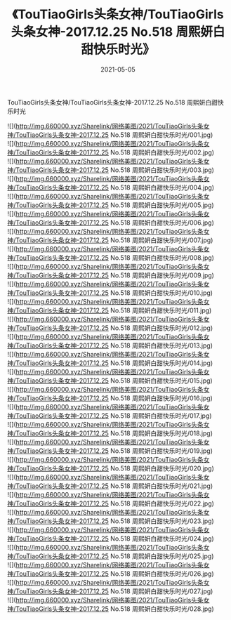 ﻿---
layout: post
title:  《TouTiaoGirls头条女神/TouTiaoGirls头条女神-2017.12.25 No.518 周熙妍白甜快乐时光》
date:   2021-05-05
img: http://img.660000.xyz/Sharelink/网络美图/2021/TouTiaoGirls头条女神/TouTiaoGirls头条女神-2017.12.25 No.518 周熙妍白甜快乐时光/000.jpg
categories: [美女, 清纯, 唯美]
---

TouTiaoGirls头条女神/TouTiaoGirls头条女神-2017.12.25 No.518 周熙妍白甜快乐时光

 ![](http://img.660000.xyz/Sharelink/网络美图/2021/TouTiaoGirls头条女神/TouTiaoGirls头条女神-2017.12.25 No.518 周熙妍白甜快乐时光/001.jpg) <br>![](http://img.660000.xyz/Sharelink/网络美图/2021/TouTiaoGirls头条女神/TouTiaoGirls头条女神-2017.12.25 No.518 周熙妍白甜快乐时光/002.jpg) <br>![](http://img.660000.xyz/Sharelink/网络美图/2021/TouTiaoGirls头条女神/TouTiaoGirls头条女神-2017.12.25 No.518 周熙妍白甜快乐时光/003.jpg) <br>![](http://img.660000.xyz/Sharelink/网络美图/2021/TouTiaoGirls头条女神/TouTiaoGirls头条女神-2017.12.25 No.518 周熙妍白甜快乐时光/004.jpg) <br>![](http://img.660000.xyz/Sharelink/网络美图/2021/TouTiaoGirls头条女神/TouTiaoGirls头条女神-2017.12.25 No.518 周熙妍白甜快乐时光/005.jpg) <br>![](http://img.660000.xyz/Sharelink/网络美图/2021/TouTiaoGirls头条女神/TouTiaoGirls头条女神-2017.12.25 No.518 周熙妍白甜快乐时光/006.jpg) <br>![](http://img.660000.xyz/Sharelink/网络美图/2021/TouTiaoGirls头条女神/TouTiaoGirls头条女神-2017.12.25 No.518 周熙妍白甜快乐时光/007.jpg) <br>![](http://img.660000.xyz/Sharelink/网络美图/2021/TouTiaoGirls头条女神/TouTiaoGirls头条女神-2017.12.25 No.518 周熙妍白甜快乐时光/008.jpg) <br>![](http://img.660000.xyz/Sharelink/网络美图/2021/TouTiaoGirls头条女神/TouTiaoGirls头条女神-2017.12.25 No.518 周熙妍白甜快乐时光/009.jpg) <br>![](http://img.660000.xyz/Sharelink/网络美图/2021/TouTiaoGirls头条女神/TouTiaoGirls头条女神-2017.12.25 No.518 周熙妍白甜快乐时光/010.jpg) <br>![](http://img.660000.xyz/Sharelink/网络美图/2021/TouTiaoGirls头条女神/TouTiaoGirls头条女神-2017.12.25 No.518 周熙妍白甜快乐时光/011.jpg) <br>![](http://img.660000.xyz/Sharelink/网络美图/2021/TouTiaoGirls头条女神/TouTiaoGirls头条女神-2017.12.25 No.518 周熙妍白甜快乐时光/012.jpg) <br>![](http://img.660000.xyz/Sharelink/网络美图/2021/TouTiaoGirls头条女神/TouTiaoGirls头条女神-2017.12.25 No.518 周熙妍白甜快乐时光/013.jpg) <br>![](http://img.660000.xyz/Sharelink/网络美图/2021/TouTiaoGirls头条女神/TouTiaoGirls头条女神-2017.12.25 No.518 周熙妍白甜快乐时光/014.jpg) <br>![](http://img.660000.xyz/Sharelink/网络美图/2021/TouTiaoGirls头条女神/TouTiaoGirls头条女神-2017.12.25 No.518 周熙妍白甜快乐时光/015.jpg) <br>![](http://img.660000.xyz/Sharelink/网络美图/2021/TouTiaoGirls头条女神/TouTiaoGirls头条女神-2017.12.25 No.518 周熙妍白甜快乐时光/016.jpg) <br>![](http://img.660000.xyz/Sharelink/网络美图/2021/TouTiaoGirls头条女神/TouTiaoGirls头条女神-2017.12.25 No.518 周熙妍白甜快乐时光/017.jpg) <br>![](http://img.660000.xyz/Sharelink/网络美图/2021/TouTiaoGirls头条女神/TouTiaoGirls头条女神-2017.12.25 No.518 周熙妍白甜快乐时光/018.jpg) <br>![](http://img.660000.xyz/Sharelink/网络美图/2021/TouTiaoGirls头条女神/TouTiaoGirls头条女神-2017.12.25 No.518 周熙妍白甜快乐时光/019.jpg) <br>![](http://img.660000.xyz/Sharelink/网络美图/2021/TouTiaoGirls头条女神/TouTiaoGirls头条女神-2017.12.25 No.518 周熙妍白甜快乐时光/020.jpg) <br>![](http://img.660000.xyz/Sharelink/网络美图/2021/TouTiaoGirls头条女神/TouTiaoGirls头条女神-2017.12.25 No.518 周熙妍白甜快乐时光/021.jpg) <br>![](http://img.660000.xyz/Sharelink/网络美图/2021/TouTiaoGirls头条女神/TouTiaoGirls头条女神-2017.12.25 No.518 周熙妍白甜快乐时光/022.jpg) <br>![](http://img.660000.xyz/Sharelink/网络美图/2021/TouTiaoGirls头条女神/TouTiaoGirls头条女神-2017.12.25 No.518 周熙妍白甜快乐时光/023.jpg) <br>![](http://img.660000.xyz/Sharelink/网络美图/2021/TouTiaoGirls头条女神/TouTiaoGirls头条女神-2017.12.25 No.518 周熙妍白甜快乐时光/024.jpg) <br>![](http://img.660000.xyz/Sharelink/网络美图/2021/TouTiaoGirls头条女神/TouTiaoGirls头条女神-2017.12.25 No.518 周熙妍白甜快乐时光/025.jpg) <br>![](http://img.660000.xyz/Sharelink/网络美图/2021/TouTiaoGirls头条女神/TouTiaoGirls头条女神-2017.12.25 No.518 周熙妍白甜快乐时光/026.jpg) <br>![](http://img.660000.xyz/Sharelink/网络美图/2021/TouTiaoGirls头条女神/TouTiaoGirls头条女神-2017.12.25 No.518 周熙妍白甜快乐时光/027.jpg) <br>![](http://img.660000.xyz/Sharelink/网络美图/2021/TouTiaoGirls头条女神/TouTiaoGirls头条女神-2017.12.25 No.518 周熙妍白甜快乐时光/028.jpg) <br>